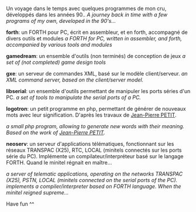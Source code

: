 Un voyage dans le temps avec quelques programmes de mon cru, développés dans les années 90..
*A journey back in time with a few programs of my own, developed in the 90's...*


__forth__:
un FORTH pour PC, écrit en assembleur, et en forth, accompagné de divers outils et modules
*a FORTH for PC, written in assembler, and forth, accompanied by various tools and modules*


__gamedream__:
un ensemble d'outils (non terminés) de conception de jeux
*a set of (not completed) game design tools*


__gxe__:
un serveur de commandes XML, basé sur le modèle client/serveur.
*an XML command server, based on the client/server model.*


__libserial__:
un ensemble d'outils permettant de manipuler les ports séries d'un PC.
*a set of tools to manipulate the serial ports of a PC.*


__logotron__:
un petit programme en php, permettant de générer de nouveaux mots avec leur signification.
D'après les travaux de <a href="http://www.jp-petit.com">Jean-Pierre PETIT</a>.

*a small php program, allowing to generate new words with their meaning.*
*Based on the work of <a href="http://www.jp-petit.com">Jean-Pierre PETIT</a>.*


__neoserv__:
un serveur d'applications télématiques, fonctionnant sur les réseaux TRANSPAC (X25), RTC, LOCAL (minitels connectés sur les ports série du PC).
Implémente un compilateur/interpréteur basé sur le langage FORTH.
Quand le minitel régnait en maître...

*a server of telematic applications, operating on the networks TRANSPAC (X25), PSTN, LOCAL (minitels connected on the serial ports of the PC).*
*implements a compiler/interpreter based on FORTH language.*
*When the minitel reigned supreme...*


Have fun ^^

